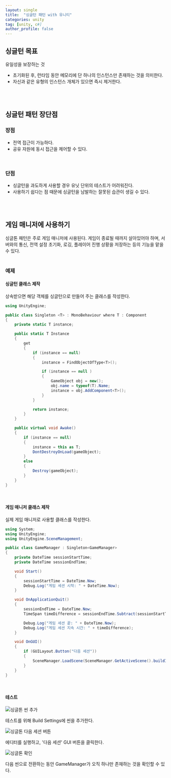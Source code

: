 ```yaml
---
layout: single
title:  "싱글턴 패턴 with 유니티"
categories: unity
tag: [unity, c#]
author_profile: false
---
```


## 싱글턴 목표
유일성을 보장하는 것
- 초기화된 후, 런타임 동안 메모리에 단 하나의 인스턴스만 존재하는 것을 의미한다.
- 자신과 같은 유형의 인스턴스 개체가 있으면 즉시 제거한다.  
<br>
<br>



## 싱글턴 패턴 장단점
### 장점
- 전역 접근이 가능하다.
- 공유 자원에 동시 접근을 제어할 수 있다.  
<br>

### 단점
- 싱글턴을 과도하게 사용할 경우 유닛 단위의 테스트가 어려워진다.
- 사용하기 쉽다는 점 때문에 싱글턴을 남발하는 잘못된 습관이 생길 수 있다.  
<br>
<br>



## 게임 매니저에 사용하기
싱글톤 패턴은 주로 게임 매니저에 사용된다.
게임이 종료될 때까지 살아있어야 하며, 서버와의 통신, 전역 설정 초기화, 로깅, 플레이어 진행 상황을 저장하는 등의 기능을 맡을 수 있다.  
<br>

### 예제
#### 싱글턴 클래스 제작
상속받으면 해당 객체를 싱글턴으로 만들어 주는 클래스를 작성한다.
```csharp
using UnityEngine;

public class Singleton <T> : MonoBehaviour where T : Component
{
    private static T instance;

    public static T Instance
    {
        get 
        { 
            if (instance == null)
            {
                instance = FindObjectOfType<T>();

                if (instance == null )
                {
                    GameObject obj = new();
                    obj.name = typeof(T).Name;
                    instance = obj.AddComponent<T>();
                }
            }

            return instance; 
        }        
    }

    public virtual void Awake()
    {
        if (instance == null)
        {
            instance = this as T;
            DontDestroyOnLoad(gameObject);
        }
        else
        {
            Destroy(gameObject);
        }
    }
}
```
<br>

#### 게임 매니저 클래스 제작
실제 게임 매니저로 사용할 클래스를 작성한다.
```csharp
using System;
using UnityEngine;
using UnityEngine.SceneManagement;

public class GameManager : Singleton<GameManager>
{
    private DateTime sessionStartTime;
    private DateTime sessionEndTime;

    void Start()
    {
        sessionStartTime = DateTime.Now;
        Debug.Log("게임 세션 시작: " + DateTime.Now);
    }

    void OnApplicationQuit()
    {
        sessionEndTime = DateTime.Now;
        TimeSpan timeDifference = sessionEndTime.Subtract(sessionStartTime);

        Debug.Log("게임 세션 끝: " + DateTime.Now);
        Debug.Log("게임 세션 지속 시간: " + timeDifference);
    }

    void OnGUI()
    {
        if (GUILayout.Button("다음 세션"))
        {
            SceneManager.LoadScene(SceneManager.GetActiveScene().buildIndex + 1);
        }
    }
}
```
<br>

#### 테스트
![싱글톤 씬 추가](https://drive.google.com/uc?export=view&id=123IR3tzpjdjvFRCCNZE3ycmibBdwah68)

테스트를 위해 Build Settings에 씬을 추가한다.

![싱글톤 다음 세션 버튼](https://drive.google.com/uc?export=view&id=1P4_g_lWusiYzySHJZqa-lWn4p0rEZZhE)

에디터를 실행하고, '다음 세션' GUI 버튼을 클릭한다.

![싱글톤 확인](https://drive.google.com/uc?export=view&id=13D1WjdYofoVDkM4liV4q5CscZjF8tmsu)

다음 씬으로 전환하는 동안 GameManager가 오직 하나만 존재하는 것을 확인할 수 있다.
